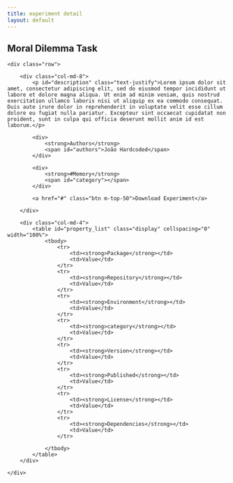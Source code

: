 ```yaml
---
title: experiment detail
layout: default
---
```


<link rel="stylesheet" href="/css/bib-publication-list.css"/>

<script type="text/javascript">
	$(document).ready( function () {

		$('#property_list').DataTable({
	        searching: false,
	        paging: false,
	        ordering:  false,
	        info: false
    	});

	} );
</script>

<div id="detail" class="section">
	<h2 id="title">Moral Dilemma Task</h2>

	<div class="row">

		<div class="col-md-8">
			<p id="description" class="text-justify">Lorem ipsum dolor sit amet, consectetur adipiscing elit, sed do eiusmod tempor incididunt ut labore et dolore magna aliqua. Ut enim ad minim veniam, quis nostrud exercitation ullamco laboris nisi ut aliquip ex ea commodo consequat. Duis aute irure dolor in reprehenderit in voluptate velit esse cillum dolore eu fugiat nulla pariatur. Excepteur sint occaecat cupidatat non proident, sunt in culpa qui officia deserunt mollit anim id est laborum.</p>

			<div>
				<strong>Authors</strong>
				<span id="authors">João Hardcoded</span>
			</div>

			<div>
				<strong>#Memory</strong>
				<span id="category"></span>
			</div>

			<a href="#" class="btn m-top-50">Download Experiment</a>

		</div>		

		<div class="col-md-4">
			<table id="property_list" class="display" cellspacing="0" width="100%">
				<tbody>
					<tr>
			            <td><strong>Package</strong></td>
			            <td>Value</td>
				    </tr>
			        <tr>
			            <td><strong>Repository</strong></td>
			            <td>Value</td>
			        </tr>
			        <tr>
			            <td><strong>Environment</strong></td>
			            <td>Value</td>
				    </tr>
			        <tr>
			            <td><strong>category</strong></td>
			            <td>Value</td>
			        </tr>
			        <tr>
			            <td><strong>Version</strong></td>
			            <td>Value</td>
			        </tr>
			        <tr>
			            <td><strong>Published</strong></td>
			            <td>Value</td>
			        </tr>
			        <tr>
			            <td><strong>License</strong></td>
			            <td>Value</td>
			        </tr>
			        <tr>
			            <td><strong>Dependencies</strong></td>
			            <td>Value</td>
			        </tr>
			     
				</tbody>
			</table>
		</div>

	</div>


</div>


<noscript>
	<style>
		#bibtex { display: block;}
	</style>
</noscript>



<table id="pubTable" class="display"></table>
<script type="text/javascript" charset="utf8" src="/js/bib-list.js"></script> 


<script type="text/javascript">
    $(document).ready(function() {
        bibtexify("/adhd200_pubs.bib", "pubTable",{'tweet': 'RCCraddock'});
    });
</script>
